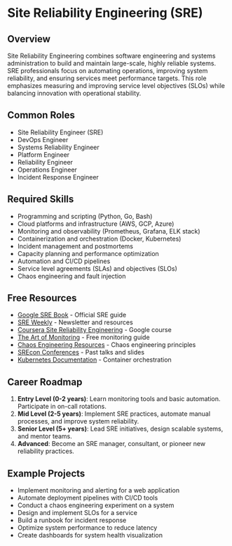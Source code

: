 # Site Reliability Engineering (SRE)

## Overview
Site Reliability Engineering combines software engineering and systems administration to build and maintain large-scale, highly reliable systems. SRE professionals focus on automating operations, improving system reliability, and ensuring services meet performance targets. This role emphasizes measuring and improving service level objectives (SLOs) while balancing innovation with operational stability.

## Common Roles
- Site Reliability Engineer (SRE)
- DevOps Engineer
- Systems Reliability Engineer
- Platform Engineer
- Reliability Engineer
- Operations Engineer
- Incident Response Engineer

## Required Skills
- Programming and scripting (Python, Go, Bash)
- Cloud platforms and infrastructure (AWS, GCP, Azure)
- Monitoring and observability (Prometheus, Grafana, ELK stack)
- Containerization and orchestration (Docker, Kubernetes)
- Incident management and postmortems
- Capacity planning and performance optimization
- Automation and CI/CD pipelines
- Service level agreements (SLAs) and objectives (SLOs)
- Chaos engineering and fault injection

## Free Resources
- [Google SRE Book](https://sre.google/sre-book/table-of-contents/) - Official SRE guide
- [SRE Weekly](https://sreweekly.com/) - Newsletter and resources
- [Coursera Site Reliability Engineering](https://www.coursera.org/specializations/site-reliability-engineering) - Google course
- [The Art of Monitoring](https://artofmonitoring.com/) - Free monitoring guide
- [Chaos Engineering Resources](https://principlesofchaos.org/) - Chaos engineering principles
- [SREcon Conferences](https://www.usenix.org/conferences/byname/925) - Past talks and slides
- [Kubernetes Documentation](https://kubernetes.io/docs/) - Container orchestration

## Career Roadmap
1. **Entry Level (0-2 years)**: Learn monitoring tools and basic automation. Participate in on-call rotations.
2. **Mid Level (2-5 years)**: Implement SRE practices, automate manual processes, and improve system reliability.
3. **Senior Level (5+ years)**: Lead SRE initiatives, design scalable systems, and mentor teams.
4. **Advanced**: Become an SRE manager, consultant, or pioneer new reliability practices.

## Example Projects
- Implement monitoring and alerting for a web application
- Automate deployment pipelines with CI/CD tools
- Conduct a chaos engineering experiment on a system
- Design and implement SLOs for a service
- Build a runbook for incident response
- Optimize system performance to reduce latency
- Create dashboards for system health visualization
